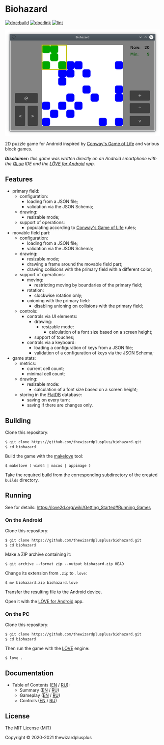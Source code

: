# Biohazard

[![doc:build](https://github.com/thewizardplusplus/biohazard/actions/workflows/doc.yaml/badge.svg)](https://github.com/thewizardplusplus/biohazard/actions/workflows/doc.yaml)
[![doc:link](https://img.shields.io/badge/doc%3Alink-link-blue?logo=github)](https://thewizardplusplus.github.io/biohazard/)
[![lint](https://github.com/thewizardplusplus/biohazard/actions/workflows/lint.yaml/badge.svg)](https://github.com/thewizardplusplus/biohazard/actions/workflows/lint.yaml)

![](docs/screenshot.png)

2D puzzle game for Android inspired by [Conway's Game of Life](https://en.wikipedia.org/wiki/Conway's_Game_of_Life) and various block games.

_**Disclaimer:** this game was written directly on an Android smartphone with the [QLua](https://play.google.com/store/apps/details?id=com.quseit.qlua5pro2) IDE and the [LÖVE for Android](https://play.google.com/store/apps/details?id=org.love2d.android) app._

## Features

- primary field:
  - configuration:
    - loading from a JSON file;
    - validation via the JSON Schema;
  - drawing:
    - resizable mode;
  - support of operations:
    - populating according to [Conway's Game of Life](https://en.wikipedia.org/wiki/Conway's_Game_of_Life) rules;
- movable field part:
  - configuration:
    - loading from a JSON file;
    - validation via the JSON Schema;
  - drawing:
    - resizable mode;
    - drawing a frame around the movable field part;
    - drawing collisions with the primary field with a different color;
  - support of operations:
    - moving:
      - restricting moving by boundaries of the primary field;
    - rotation:
      - clockwise rotation only;
    - unioning with the primary field:
      - disabling unioning on collisions with the primary field;
  - controls:
    - controls via UI elements:
      - drawing:
        - resizable mode:
          - calculation of a font size based on a screen height;
      - support of touches;
    - controls via a keyboard:
      - loading a configuration of keys from a JSON file;
      - validation of a configuration of keys via the JSON Schema;
- game stats:
  - metrics:
    - current cell count;
    - minimal cell count;
  - drawing:
    - resizable mode:
      - calculation of a font size based on a screen height;
  - storing in the [FlatDB](https://github.com/uleelx/FlatDB) database:
    - saving on every turn;
    - saving if there are changes only.

## Building

Clone this repository:

```
$ git clone https://github.com/thewizardplusplus/biohazard.git
$ cd biohazard
```

Build the game with the [makelove](https://github.com/pfirsich/makelove) tool:

```
$ makelove ( win64 | macos | appimage )
```

Take the required build from the corresponding subdirectory of the created `builds` directory.

## Running

See for details: <https://love2d.org/wiki/Getting_Started#Running_Games>

### On the Android

Clone this repository:

```
$ git clone https://github.com/thewizardplusplus/biohazard.git
$ cd biohazard
```

Make a ZIP archive containing it:

```
$ git archive --format zip --output biohazard.zip HEAD
```

Change its extension from `.zip` to `.love`:

```
$ mv biohazard.zip biohazard.love
```

Transfer the resulting file to the Android device.

Open it with the [LÖVE for Android](https://play.google.com/store/apps/details?id=org.love2d.android) app.

### On the PC

Clone this repository:

```
$ git clone https://github.com/thewizardplusplus/biohazard.git
$ cd biohazard
```

Then run the game with the [LÖVE](https://love2d.org/) engine:

```
$ love .
```

## Documentation

- Table of Contents ([EN](docs/README.md) / [RU](docs/README_ru.md)):
  - Summary ([EN](docs/summary.md) / [RU](docs/summary_ru.md))
  - Gameplay ([EN](docs/gameplay.md) / [RU](docs/gameplay_ru.md))
  - Controls ([EN](docs/controls.md) / [RU](docs/controls_ru.md))

## License

The MIT License (MIT)

Copyright &copy; 2020-2021 thewizardplusplus

